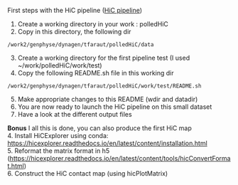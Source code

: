 
First steps with the HiC pipeline ([HiC pipeline](../pipeline.md))

1. Create a working directory in your work : polledHiC
2. Copy in this directory, the following dir 
```
/work2/genphyse/dynagen/tfaraut/polledHiC/data
```
3. Create a working directory for the first pipeline test (I used ~/work/polledHiC/work/test)
4. Copy the following README.sh file in this working dir
```
/work2/genphyse/dynagen/tfaraut/polledHiC/work/test/README.sh
```
5. Make appropriate changes to this README (wdir and datadir)
6. You are now ready to launch the HiC pipeline on this small dataset
7. Have a look at the different output files  

**Bonus** I all this is done, you can also produce the first HiC map  
4. Install HiCExplorer using conda: https://hicexplorer.readthedocs.io/en/latest/content/installation.html  
5. Reformat the matrix format in h5 (https://hicexplorer.readthedocs.io/en/latest/content/tools/hicConvertFormat.html)  
6. Construct the HiC contact map (using hicPlotMatrix)  

